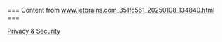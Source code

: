 === Content from www.jetbrains.com_351fc561_20250108_134840.html ===


[Privacy & Security](/privacy-security/)


